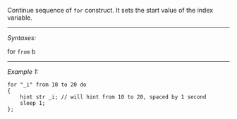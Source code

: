 Continue sequence of `for` construct. It sets the start value of the index variable.


---
*Syntaxes:*

for `from` b

---
*Example 1:*

```sqf
for "_i" from 10 to 20 do
{
	hint str _i; // will hint from 10 to 20, spaced by 1 second
	sleep 1;
};
```